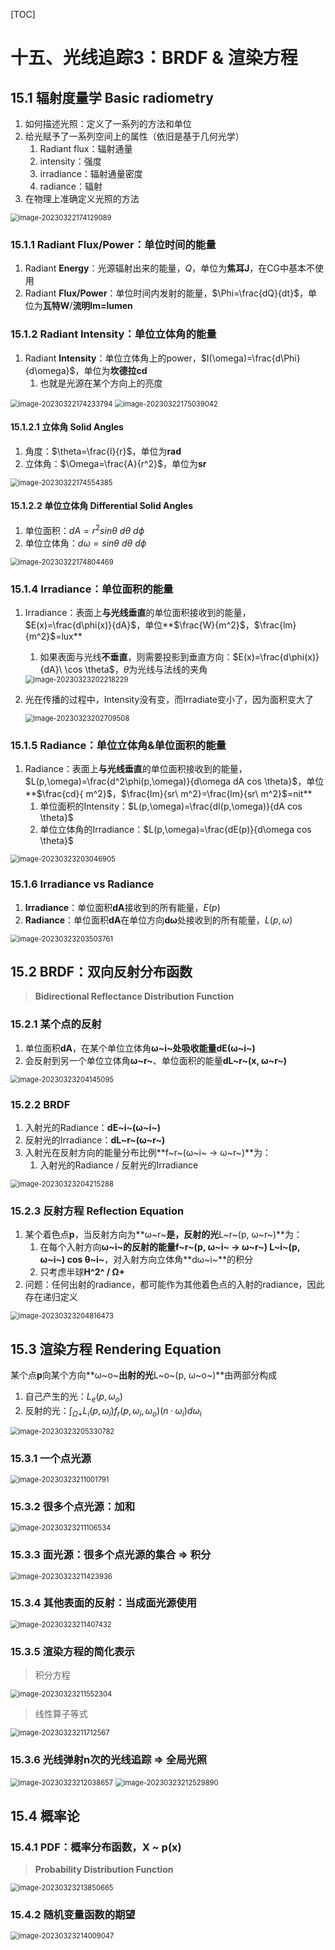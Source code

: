 [TOC]

# 十五、光线追踪3：BRDF & 渲染方程

## 15.1	辐射度量学 Basic radiometry

1. 如何描述光照：定义了一系列的方法和单位
2. 给光赋予了一系列空间上的属性（依旧是基于几何光学）
   1. Radiant flux：辐射通量
   2. intensity：强度
   3. irradiance：辐射通量密度
   4. radiance：辐射
3. 在物理上准确定义光照的方法

<img src="AssetMarkdown/image-20230322174129089.png" alt="image-20230322174129089" style="zoom:80%;" />

### 15.1.1	Radiant Flux/Power：单位时间的能量

1. Radiant **Energy**：光源辐射出来的能量，$Q$，单位为**焦耳J**，在CG中基本不使用
2. Radiant **Flux/Power**：单位时间内发射的能量，$\Phi=\frac{dQ}{dt}$，单位为**瓦特W**/**流明lm=lumen**

### 15.1.2	Radiant Intensity：单位立体角的能量

1. Radiant **Intensity**：单位立体角上的power，$I(\omega)=\frac{d\Phi}{d\omega}$，单位为**坎德拉cd**
   1. 也就是光源在某个方向上的亮度

<img src="AssetMarkdown/image-20230322174233794.png" alt="image-20230322174233794" style="zoom:80%;" />

<img src="AssetMarkdown/image-20230322175039042.png" alt="image-20230322175039042" style="zoom:80%;" />

#### 15.1.2.1	立体角 Solid Angles

1. 角度：$\theta=\frac{l}{r}$，单位为**rad**
2. 立体角：$\Omega=\frac{A}{r^2}$，单位为**sr**

<img src="AssetMarkdown/image-20230322174554385.png" alt="image-20230322174554385" style="zoom:80%;" />

#### 15.1.2.2	单位立体角  Differential Solid Angles

1. 单位面积：$dA=r^2sin\theta\ d\theta\ d\phi$
2. 单位立体角：$d\omega=sin\theta\ d\theta\ d\phi$

<img src="AssetMarkdown/image-20230322174804469.png" alt="image-20230322174804469" style="zoom:80%;" />

### 15.1.4	  Irradiance：单位面积的能量

1. Irradiance：表面上**与光线垂直**的单位面积接收到的能量，$E(x)=\frac{d\phi(x)}{dA}$，单位**$\frac{W}{m^2}$，$\frac{lm}{m^2}$=lux**

   1. 如果表面与光线**不垂直**，则需要投影到垂直方向：$E(x)=\frac{d\phi(x)}{dA}\ \cos \theta$，$\theta$为光线与法线的夹角

   <img src="AssetMarkdown/image-20230323202218229.png" alt="image-20230323202218229" style="zoom:80%;" />

2. 光在传播的过程中，Intensity没有变，而Irradiate变小了，因为面积变大了

   <img src="AssetMarkdown/image-20230323202709508.png" alt="image-20230323202709508" style="zoom:80%;" />

### 15.1.5	Radiance：单位立体角&单位面积的能量

1. Radiance：表面上**与光线垂直**的单位面积接收到的能量，$L(p,\omega)=\frac{d^2\phi(p,\omega)}{d\omega dA cos \theta}$，单位**$\frac{cd}{ m^2}$，$\frac{lm}{sr\ m^2}=\frac{lm}{sr\ m^2}$=nit**
   1. 单位面积的Intensity：$L(p,\omega)=\frac{dI(p,\omega)}{dA cos \theta}$
   2. 单位立体角的Irradiance：$L(p,\omega)=\frac{dE(p)}{d\omega cos \theta}$

<img src="AssetMarkdown/image-20230323203046905.png" alt="image-20230323203046905" style="zoom:80%;" />



### 15.1.6	Irradiance vs Radiance

1. **Irradiance**：单位面积**dA**接收到的所有能量，$E(p)$
2. **Radiance**：单位面积**dA**在单位方向**dω**处接收到的所有能量，$L(p,\omega)$

<img src="AssetMarkdown/image-20230323203503761.png" alt="image-20230323203503761" style="zoom:80%;" />

## 15.2	BRDF：双向反射分布函数

> **Bidirectional Reflectance Distribution Function**

### 15.2.1	某个点的反射

1. 单位面积**dA**，在某个单位立体角**ω~i~**处吸收能量**dE(ω~i~)**
2. 会反射到另一个单位立体角**ω~r~**、单位面积的能量**dL~r~(x, ω~r~)**

<img src="AssetMarkdown/image-20230323204145095.png" alt="image-20230323204145095" style="zoom:80%;" />

### 15.2.2	BRDF

1. 入射光的Radiance：**dE~i~(ω~i~)**
2. 反射光的Irradiance：**dL~r~(ω~r~)**
3. 入射光在反射方向的能量分布比例**f~r~(ω~i~ → ω~r~)**为：
   1. 入射光的Radiance / 反射光的Irradiance 

<img src="AssetMarkdown/image-20230323204215288.png" alt="image-20230323204215288" style="zoom:80%;" />

### 15.2.3	反射方程 Reflection Equation

1. 某个着色点**p**，当反射方向为**ω~r~**是，反射的光**L~r~(p, ω~r~)**为：
   1. 在每个入射方向**ω~i~**的反射的能量**f~r~(p, ω~i~ → ω~r~) L~i~(p, ω~i~) cos θ~i~**，对入射方向立体角**dω~i~**的积分
   2. 只考虑半球**H^2^ / Ω+**
2. 问题：任何出射的radiance，都可能作为其他着色点的入射的radiance，因此存在递归定义

<img src="AssetMarkdown/image-20230323204816473.png" alt="image-20230323204816473" style="zoom:80%;" />

## 15.3	渲染方程 Rendering Equation

某个点**p**向某个方向**ω~o~**出射的光**L~o~(p, ω~o~)**由两部分构成

1. 自己产生的光：$L_e(p, ω_o)$
2. 反射的光：$\int_{\Omega+}L_i(p,\omega_i)f_r(p,\omega_i,\omega_o)(n·\omega_i)d\omega_i$

<img src="AssetMarkdown/image-20230323205330782.png" alt="image-20230323205330782" style="zoom:80%;" />

### 15.3.1	一个点光源

<img src="AssetMarkdown/image-20230323211001791.png" alt="image-20230323211001791" style="zoom:80%;" />

### 15.3.2	很多个点光源：加和

<img src="AssetMarkdown/image-20230323211106534.png" alt="image-20230323211106534" style="zoom:80%;" />

### 15.3.3	面光源：很多个点光源的集合 => 积分

<img src="AssetMarkdown/image-20230323211423936.png" alt="image-20230323211423936" style="zoom:80%;" />

### 15.3.4	其他表面的反射：当成面光源使用

<img src="AssetMarkdown/image-20230323211407432.png" alt="image-20230323211407432" style="zoom:80%;" />

### 15.3.5	渲染方程的简化表示

> 积分方程

<img src="AssetMarkdown/image-20230323211552304.png" alt="image-20230323211552304" style="zoom:80%;" />

> 线性算子等式

<img src="AssetMarkdown/image-20230323211712567.png" alt="image-20230323211712567" style="zoom:80%;" />

### 15.3.6	光线弹射n次的光线追踪 => 全局光照

<img src="AssetMarkdown/image-20230323212038657.png" alt="image-20230323212038657" style="zoom:80%;" />

<img src="AssetMarkdown/image-20230323212529890.png" alt="image-20230323212529890" style="zoom:80%;" />

## 15.4	概率论

### 15.4.1	PDF：概率分布函数，X ~ p(x)

> **Probability Distribution Function**

<img src="AssetMarkdown/image-20230323213850665.png" alt="image-20230323213850665" style="zoom:80%;" />

### 15.4.2	随机变量函数的期望

<img src="AssetMarkdown/image-20230323214009047.png" alt="image-20230323214009047" style="zoom:80%;" />